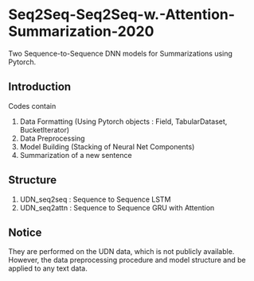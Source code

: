 # Seq2Seq-Seq2Seq-w.-Attention-Summarization-2020
Two Sequence-to-Sequence DNN models for Summarizations using Pytorch.

## Introduction

Codes contain 
1. Data Formatting (Using Pytorch objects : Field, TabularDataset, BucketIterator)
2. Data Preprocessing
3. Model Building (Stacking of Neural Net Components)
4. Summarization of a new sentence

## Structure
1. UDN_seq2seq : Sequence to Sequence LSTM
2. UDN_seq2attn : Sequence to Sequence GRU with Attention

## Notice
They are performed on the UDN data, which is not publicly available.
However, the data preprocessing procedure and model structure and be applied to any text data.

